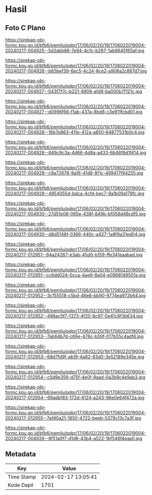 # Hasil

## Foto C Plano

https://sirekap-obj-formc.kpu.go.id/bfb6/pemilu/pdpr/17/06/02/20/19/1706022019004-20240217-004925--5d2abb86-7e94-4c1c-b287-1ab6645f65af.jpg

https://sirekap-obj-formc.kpu.go.id/bfb6/pemilu/pdpr/17/06/02/20/19/1706022019004-20240217-004926--b65bef39-6ec5-4c24-8ce2-a908a2c887d7.jpg

https://sirekap-obj-formc.kpu.go.id/bfb6/pemilu/pdpr/17/06/02/20/19/1706022019004-20240217-004927--043f7f7c-b221-4909-afd9-ba000b7f121c.jpg

https://sirekap-obj-formc.kpu.go.id/bfb6/pemilu/pdpr/17/06/02/20/19/1706022019004-20240217-004927--d0996f66-f1ab-437a-8bd8-c3e911fcbd01.jpg

https://sirekap-obj-formc.kpu.go.id/bfb6/pemilu/pdpr/17/06/02/20/19/1706022019004-20240217-004928--16b7e863-411e-412a-a850-64877531b0c4.jpg

https://sirekap-obj-formc.kpu.go.id/bfb6/pemilu/pdpr/17/06/02/20/19/1706022019004-20240217-004928--849c9c3a-4d66-4d8a-a433-6b46f8d1f414.jpg

https://sirekap-obj-formc.kpu.go.id/bfb6/pemilu/pdpr/17/06/02/20/19/1706022019004-20240217-004929--c9a72678-9a16-41d8-8f1c-499417f94255.jpg

https://sirekap-obj-formc.kpu.go.id/bfb6/pemilu/pdpr/17/06/02/20/19/1706022019004-20240217-004929--4954055d-bdca-4cfd-bec7-9a1b09a179fc.jpg

https://sirekap-obj-formc.kpu.go.id/bfb6/pemilu/pdpr/17/06/02/20/19/1706022019004-20240217-004930--27d51e08-065e-438f-849b-bf058d48cdf5.jpg

https://sirekap-obj-formc.kpu.go.id/bfb6/pemilu/pdpr/17/06/02/20/19/1706022019004-20240217-004930--d8d5148f-0366-440c-a427-1a8f9a31ed04.jpg

https://sirekap-obj-formc.kpu.go.id/bfb6/pemilu/pdpr/17/06/02/20/19/1706022019004-20240217-012951--84a24267-e3ab-45d0-b159-ffe341eaabad.jpg

https://sirekap-obj-formc.kpu.go.id/bfb6/pemilu/pdpr/17/06/02/20/19/1706022019004-20240217-012951--cc6dd024-0cca-4ae9-8a04-e0968149501a.jpg

https://sirekap-obj-formc.kpu.go.id/bfb6/pemilu/pdpr/17/06/02/20/19/1706022019004-20240217-012952--3c155518-c5bd-46e8-bb90-9774ea972b64.jpg

https://sirekap-obj-formc.kpu.go.id/bfb6/pemilu/pdpr/17/06/02/20/19/1706022019004-20240217-012952--498ac5f7-f373-4f20-8c97-0e41c8f3b634.jpg

https://sirekap-obj-formc.kpu.go.id/bfb6/pemilu/pdpr/17/06/02/20/19/1706022019004-20240217-012953--7ab64b7d-c69e-476c-b59f-017b55c4adf4.jpg

https://sirekap-obj-formc.kpu.go.id/bfb6/pemilu/pdpr/17/06/02/20/19/1706022019004-20240217-012953--68d7fd9f-ab19-4a82-83d0-3e52189e345e.jpg

https://sirekap-obj-formc.kpu.go.id/bfb6/pemilu/pdpr/17/06/02/20/19/1706022019004-20240217-012954--c5d9e359-d75f-4e0f-9aad-0a2b9c4e9ab3.jpg

https://sirekap-obj-formc.kpu.go.id/bfb6/pemilu/pdpr/17/06/02/20/19/1706022019004-20240217-012954--69adbf83-172d-4124-a243-96e0e64f472a.jpg

https://sirekap-obj-formc.kpu.go.id/bfb6/pemilu/pdpr/17/06/02/20/19/1706022019004-20240217-012955--7ef40a21-1850-4722-beeb-5379c13c7a3f.jpg

https://sirekap-obj-formc.kpu.go.id/bfb6/pemilu/pdpr/17/06/02/20/19/1706022019004-20240217-004926--8f51a0f7-d1d6-43b4-a522-1bf546f4eaa0.jpg


## Metadata

| Key        | Value               |
| ---------- | ------------------- |
| Time Stamp | 2024-02-17 13:05:41 |
| Kode Dapil | 1701                |



